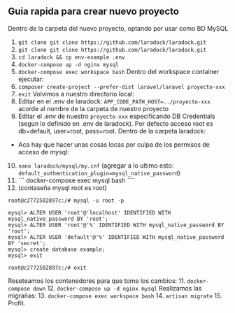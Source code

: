 ## Guia rapida para crear nuevo proyecto

Dentro de la carpeta del nuevo proyecto, optando por usar como BD MySQL

1. ``` git clone git clone https://github.com/laradock/laradock.git ```
2. ``` git clone git clone https://github.com/laradock/laradock.git ```
3. ``` cd laradock && cp env-example .env ```
4. ``` docker-compose up -d nginx mysql ```
5. ``` docker-compose exec workspace bash ```
Dentro del workspace container ejecutar: 
6. ``` composer create-project --prefer-dist laravel/laravel proyecto-xxx ```
7. ``` exit ```
Volvimos a nuestro directorio local:
8. Editar en el .env de laradock: ``` APP_CODE_PATH_HOST=../proyecto-xxx ``` acorde al nombre de la carpeta de nuestro proyecto 
9. Editar el .env de nuestro ```proyecto-xxx``` especificando DB Credentials (segun lo definido en .env de laradock). Por defecto acceso root es db=default, user=root, pass=root.
Dentro de la carpeta laradock:
- Aca hay que hacer unas cosas locas por culpa de los permisos de acceso de mysql:
10. ``` nano laradock/mysql/my.cnf ``` (agregar a lo ultimo esto: ``` default_authentication_plugin=mysql_native_password ```)
11. ``` docker-compose exec mysql bash ````
12. (contaseña mysql root es root)
```
root@c2772502897c:/# mysql -u root -p

mysql> ALTER USER 'root'@'localhost' IDENTIFIED WITH mysql_native_password BY 'root';
mysql> ALTER USER 'root'@'%' IDENTIFIED WITH mysql_native_password BY 'root';
mysql> ALTER USER 'default'@'%' IDENTIFIED WITH mysql_native_password BY 'secret';
mysql> create database example;
mysql> exit

root@c2772502897c:/# exit
```
Reseteamos los contenedores para que tome los cambios:
11. ``` docker-compose down ```
12. ``` docker-compose up -d nginx mysql ```
Realizamos las migrañas:
13. ``` docker-compose exec workspace bash ```
14. ``` artisan migrate ```
15. Profit.